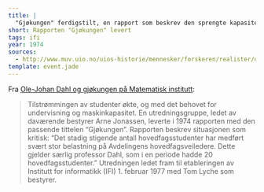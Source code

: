 ```yaml
---
title: | 
  "Gjøkungen" ferdigstilt, en rapport som beskrev den sprengte kapasiteten ved Matematisk institutt, og ledet frem til etableringen av Institutt for informatikk
short: Rapporten "Gjøkungen" levert
tags: ifi
year: 1974
sources:
  - http://www.muv.uio.no/uios-historie/mennesker/forskeren/realister/ole-johan-dahl-og-gjokungen.html Ole-Johan Dahl og gjøkungen på Matematisk institutt (UiO)
template: event.jade
---
```


Fra [Ole-Johan Dahl og gjøkungen på Matematisk institutt](http://www.muv.uio.no/uios-historie/mennesker/forskeren/realister/ole-johan-dahl-og-gjokungen.html):

> Tilstrømmingen av studenter økte, og med det behovet for undervisning og maskinkapasitet. En utredningsgruppe, ledet av daværende bestyrer Arne Jonassen, leverte i 1974 rapporten med den passende tittelen “Gjøkungen”. Rapporten beskrev situasjonen som kritisk: “Det stadig stigende antall hovedfagsstudenter har medført svært stor belastning på Avdelingens hovedfagsveiledere. Dette gjelder særlig professor Dahl, som i en periode hadde 20 hovedfagsstudenter.” Utredningen ledet fram til etableringen av Institutt for informatikk (IFI) 1. februar 1977 med Tom Lyche som bestyrer.